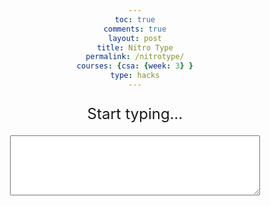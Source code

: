 ```yaml
---
toc: true
comments: true
layout: post
title: Nitro Type
permalink: /nitrotype/
courses: {csa: {week: 3} }
type: hacks
---
```

<html>
<head>
  <style>
    body {
      text-align: center;
    }
    #game-container {
      width: 400px;
      margin: 0 auto;
    }
    #paragraph-display {
      font-size: 24px;
      margin-bottom: 20px;
    }
    #input-field {
      font-size: 18px;
      padding: 5px;
      width: 100%;
      box-sizing: border-box;
    }
    #timer {
      font-size: 18px;
      margin-top: 20px;
    }
    #result {
      font-size: 18px;
      margin-top: 20px;
    }
    .result {
      border-radius: 12px;
      border: 1px solid black;
      padding: 20px;
      max-width: 300px;
      flex-shrink: 0;
    }
  </style>
  <!-- Importing table and sorting code -->
  <link rel="stylesheet" type="text/css" href="https://cdn.datatables.net/1.13.4/css/jquery.dataTables.min.css">
  <script type="text/javascript" language="javascript" src="https://code.jquery.com/jquery-3.6.0.min.js"></script>
  <script>var define = null;</script>
  <script type="text/javascript" language="javascript" src="https://cdn.datatables.net/1.13.4/js/jquery.dataTables.min.js"></script>
</head>
<body>
  <div id="game-container">
    <p id="paragraph-display">Start typing...</p>
    <textarea id="input-field" rows="4"></textarea>
    <p id="timer"></p>
    <p id="result"></p>
  </div>

  <script>
    var paragraphs = [
      "Determine retiree thought improve truth active",
      "Polish curve stun addicted extreme affect present",
      "Certain dramatic greeting order twin fade",
      "Relevance glimpse grain debt tell morning",
      "Genetic suggest reduce demonstrate lift make",
      "Entry circulation supply accountant admire spot",
      "Assignment bracket satellite agony equal afford",
      "Wash throw mistreat measure competition education",
    ];

    // This is the counter for how many paragraphs have been completed
    var paragraphsComplete = 0;

    // This generates a random integer from 0 to the number of paragraphs - 1
    var currentParagraphIndex = Math.floor(Math.random() * paragraphs.length);

    // This uses the random integer from above as an index for a random paragraph from the paragraph bank
    var currentParagraph = paragraphs[currentParagraphIndex];

    // Track the current character index within the paragraph
    var currentCharIndex = 0;

    // This sets the startTime and the timerInterval to undefined values
    var startTime = null;
    var timerInterval = null;

    // This is the code that replaces the previous paragraph
    var paragraphDisplay = document.getElementById("paragraph-display");
    // This gets the input from the text box
    var inputField = document.getElementById("input-field");
    // This is the code that allows the timer to update
    var timer = document.getElementById("timer");
    // Result element for displaying WPM and accuracy
    var resultElement = document.getElementById("result");

    // Function starts as soon as it detects an input
    inputField.addEventListener("input", function(event) {
      var enteredText = event.target.value;

      // Starts the timer after the user inputs something into the textbox
      if (!startTime) {
        startTime = new Date();
        startTimer();
      }

      // Verify if the entered text matches the current paragraph
      var paragraphText = currentParagraph.slice(0, enteredText.length);

      // Check each character and apply highlighting
      var highlightedText = '';
      for (var i = 0; i < enteredText.length; i++) {
        if (enteredText[i] === paragraphText[i]) {
          highlightedText += '<span style="background-color: yellow;">' + enteredText[i] + '</span>';
        } else {
          highlightedText += enteredText[i];
        }
      }

      paragraphDisplay.innerHTML = highlightedText + currentParagraph.slice(enteredText.length);

      // If the entered text matches the entire paragraph
      if (enteredText === currentParagraph) {
        // Display a "You Win!" message
        paragraphDisplay.textContent = "You Win!";
        // Hide the text box
        inputField.style.display = "none";
        // Stop the timer
        stopTimer();
      }
    });

    // Starts repeated action (timer) that updates every 10 milliseconds (0.01)
    function startTimer() {
      timerInterval = setInterval(updateTimer, 10);
    }

    // Stops the timer when it is called. It is called after the user has typed the entire paragraph
    function stopTimer() {
      // Makes the action above (timer) stop
      clearInterval(timerInterval);

      // Calculate WPM and accuracy
      var currentTime = new Date();
      var elapsedTime = (currentTime - startTime) / 1000; // in seconds
      var wordCount = currentParagraph.split(" ").length;
      var typedCharacters = inputField.value.length;
      var accuracy = (typedCharacters / currentParagraph.length) * 100;
      var wpm = (wordCount / (elapsedTime / 60)).toFixed(2); // words per minute

      // Display results
      resultElement.textContent = "Accuracy: " + accuracy.toFixed(2) + "% | WPM: " + wpm;
      
      // Waits 1 second after the game is complete. Then it asks for the user's name.
      setTimeout(()=> {
         var username = prompt('Congratulations! You completed the paragraph in ' + elapsedTime.toFixed(2) + ' seconds! Enter your name:');
         // Save or process the username as needed
         // Then reload the page
         location.reload();
      }, 1000);
    }

    // This function updates the timer every millisecond
    function updateTimer() {
      var currentTime = new Date();
      // Subtract the currentTime from the startTime to calculate the elapsed time in hundredths of a second
      var elapsedTime = Math.floor((currentTime - startTime) / 10);
      // Converts the elapsed time to seconds with two decimal places
      var actualTime = (elapsedTime / 100).toFixed(2);
      // Displays on the frontend
      timer.textContent = "Time: " + actualTime + " seconds";
    }
  </script>
</body>
</html>
